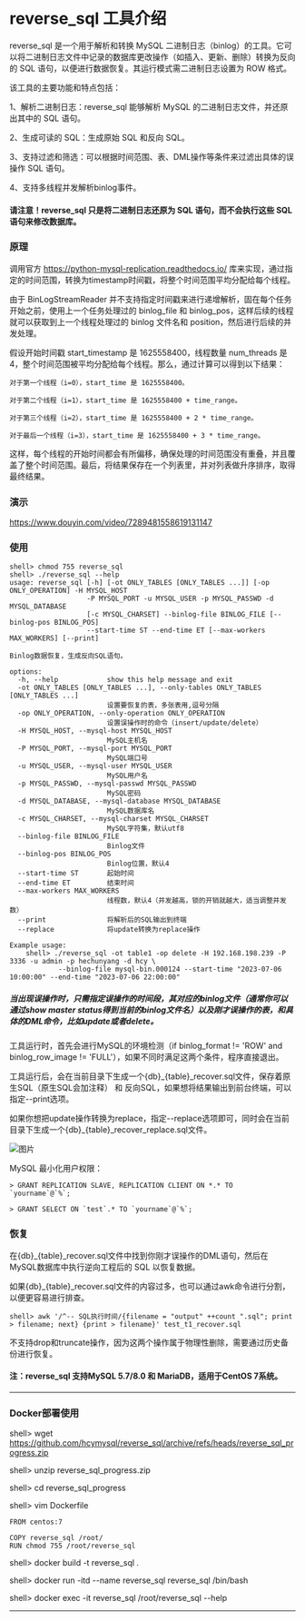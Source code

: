 # reverse_sql 工具介绍
reverse_sql 是一个用于解析和转换 MySQL 二进制日志（binlog）的工具。它可以将二进制日志文件中记录的数据库更改操作（如插入、更新、删除）转换为反向的 SQL 语句，以便进行数据恢复。其运行模式需二进制日志设置为 ROW 格式。

该工具的主要功能和特点包括：

1、解析二进制日志：reverse_sql 能够解析 MySQL 的二进制日志文件，并还原出其中的 SQL 语句。

2、生成可读的 SQL：生成原始 SQL 和反向 SQL。

3、支持过滤和筛选：可以根据时间范围、表、DML操作等条件来过滤出具体的误操作 SQL 语句。

4、支持多线程并发解析binlog事件。

#### 请注意！reverse_sql 只是将二进制日志还原为 SQL 语句，而不会执行这些 SQL 语句来修改数据库。

### 原理

调用官方 https://python-mysql-replication.readthedocs.io/ 库来实现，通过指定的时间范围，转换为timestamp时间戳，将整个时间范围平均分配给每个线程。

由于 BinLogStreamReader 并不支持指定时间戳来进行递增解析，固在每个任务开始之前，使用上一个任务处理过的 binlog_file 和 binlog_pos，这样后续的线程就可以获取到上一个线程处理过的 binlog 文件名和 position，然后进行后续的并发处理。

假设开始时间戳 start_timestamp 是 1625558400，线程数量 num_threads 是 4，整个时间范围被平均分配给每个线程。那么，通过计算可以得到以下结果：

    对于第一个线程（i=0），start_time 是 1625558400。
    
    对于第二个线程（i=1），start_time 是 1625558400 + time_range。
    
    对于第三个线程（i=2），start_time 是 1625558400 + 2 * time_range。
    
    对于最后一个线程（i=3），start_time 是 1625558400 + 3 * time_range。
    
这样，每个线程的开始时间都会有所偏移，确保处理的时间范围没有重叠，并且覆盖了整个时间范围。最后，将结果保存在一个列表里，并对列表做升序排序，取得最终结果。

### 演示
https://www.douyin.com/video/7289481558619131147

### 使用
```
shell> chmod 755 reverse_sql
shell> ./reverse_sql --help
usage: reverse_sql [-h] [-ot ONLY_TABLES [ONLY_TABLES ...]] [-op ONLY_OPERATION] -H MYSQL_HOST
                   -P MYSQL_PORT -u MYSQL_USER -p MYSQL_PASSWD -d MYSQL_DATABASE
                   [-c MYSQL_CHARSET] --binlog-file BINLOG_FILE [--binlog-pos BINLOG_POS]
                   --start-time ST --end-time ET [--max-workers MAX_WORKERS] [--print]

Binlog数据恢复，生成反向SQL语句。

options:
  -h, --help            show this help message and exit
  -ot ONLY_TABLES [ONLY_TABLES ...], --only-tables ONLY_TABLES [ONLY_TABLES ...]
                        设置要恢复的表，多张表用,逗号分隔
  -op ONLY_OPERATION, --only-operation ONLY_OPERATION
                        设置误操作时的命令（insert/update/delete）
  -H MYSQL_HOST, --mysql-host MYSQL_HOST
                        MySQL主机名
  -P MYSQL_PORT, --mysql-port MYSQL_PORT
                        MySQL端口号
  -u MYSQL_USER, --mysql-user MYSQL_USER
                        MySQL用户名
  -p MYSQL_PASSWD, --mysql-passwd MYSQL_PASSWD
                        MySQL密码
  -d MYSQL_DATABASE, --mysql-database MYSQL_DATABASE
                        MySQL数据库名
  -c MYSQL_CHARSET, --mysql-charset MYSQL_CHARSET
                        MySQL字符集，默认utf8
  --binlog-file BINLOG_FILE
                        Binlog文件
  --binlog-pos BINLOG_POS
                        Binlog位置，默认4
  --start-time ST       起始时间
  --end-time ET         结束时间
  --max-workers MAX_WORKERS
                        线程数，默认4（并发越高，锁的开销就越大，适当调整并发数）
  --print               将解析后的SQL输出到终端
  --replace             将update转换为replace操作

Example usage:
    shell> ./reverse_sql -ot table1 -op delete -H 192.168.198.239 -P 3336 -u admin -p hechunyang -d hcy \
            --binlog-file mysql-bin.000124 --start-time "2023-07-06 10:00:00" --end-time "2023-07-06 22:00:00" 
```

##### 当出现误操作时，只需指定误操作的时间段，其对应的binlog文件（通常你可以通过show master status得到当前的binlog文件名）以及刚才误操作的表，和具体的DML命令，比如update或者delete。

工具运行时，首先会进行MySQL的环境检测（if binlog_format != 'ROW' and binlog_row_image != 'FULL'），如果不同时满足这两个条件，程序直接退出。

工具运行后，会在当前目录下生成一个{db}_{table}_recover.sql文件，保存着原生SQL（原生SQL会加注释） 和 反向SQL，如果想将结果输出到前台终端，可以指定--print选项。

如果你想把update操作转换为replace，指定--replace选项即可，同时会在当前目录下生成一个{db}_{table}_recover_replace.sql文件。

![图片](https://github.com/hcymysql/reverse_sql/assets/19261879/b06528a6-fbff-4e00-8adf-0cba19737d66)

MySQL 最小化用户权限：

```
> GRANT REPLICATION SLAVE, REPLICATION CLIENT ON *.* TO `yourname`@`%`;

> GRANT SELECT ON `test`.* TO `yourname`@`%`;
```

### 恢复

在{db}_{table}_recover.sql文件中找到你刚才误操作的DML语句，然后在MySQL数据库中执行逆向工程后的 SQL 以恢复数据。

如果{db}_{table}_recover.sql文件的内容过多，也可以通过awk命令进行分割，以便更容易进行排查。
```
shell> awk '/^-- SQL执行时间/{filename = "output" ++count ".sql"; print > filename; next} {print > filename}' test_t1_recover.sql
```

不支持drop和truncate操作，因为这两个操作属于物理性删除，需要通过历史备份进行恢复。

#### 注：reverse_sql 支持MySQL 5.7/8.0 和 MariaDB，适用于CentOS 7系统。

------------------------------------------------------------------------------------
### Docker部署使用
shell> wget https://github.com/hcymysql/reverse_sql/archive/refs/heads/reverse_sql_progress.zip

shell> unzip reverse_sql_progress.zip

shell> cd reverse_sql_progress

shell> vim Dockerfile
```
FROM centos:7

COPY reverse_sql /root/
RUN chmod 755 /root/reverse_sql
```
shell> docker build -t reverse_sql .

shell> docker run -itd --name reverse_sql reverse_sql /bin/bash

shell> docker exec -it reverse_sql /root/reverse_sql --help

------------------------------------------------------------------------------------
